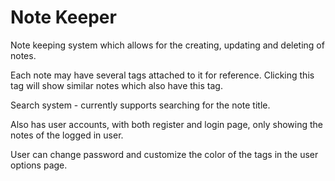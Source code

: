 # Note Keeper
Note keeping system which allows for the creating, updating and deleting of notes. 

Each note may have several tags attached to it for reference. Clicking this tag will show similar notes which also have this tag. 

Search system - currently supports searching for the note title. 

Also has user accounts, with both register and login page, only showing the notes of the logged in user. 

User can change password and customize the color of the tags in the user options page. 


